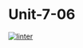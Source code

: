 # Unit-7-06
 [![linter](https://github.com/Pranay-Tyagi/Unit-7-06/workflows/linter/badge.svg)](https://github.com/marketplace/actions/super-linter)
